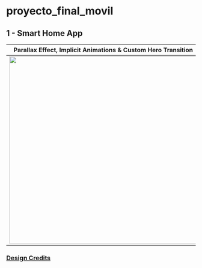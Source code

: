 # proyecto_final_movil



## 1 - Smart Home App
 | Parallax Effect, Implicit Animations & Custom Hero Transition |
 |----------------------|
 |<img src="https://media2.giphy.com/media/v1.Y2lkPTc5MGI3NjExNzIxZjUxYzg1MTY1MTYyOTFjZGI5YjJmNGE0ZmU1N2RmNTc5NGM0OCZlcD12MV9pbnRlcm5hbF9naWZzX2dpZklkJmN0PWc/XyBxnyCPsXYMNshv7J/giphy.gif" width="500" >|

### [Design Credits](https://www.instagram.com/p/B-SrHZTiWMr/?hl=es) <img src="https://i.ibb.co/dK1QRMq/logo-instagram-icon.png"  width="16">
